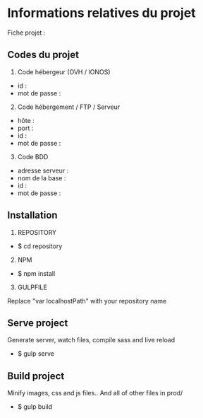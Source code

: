 # Informations relatives du projet

Fiche projet : 

Codes du projet
--------------------------

1. Code hébergeur (OVH / IONOS)
 
* id : 
* mot de passe : 

2. Code hébergement / FTP / Serveur
 
* hôte : 
* port : 
* id : 
* mot de passe : 

3. Code BDD
 
* adresse serveur : 
* nom de la base : 
* id : 
* mot de passe : 


Installation 
--------------------------

1. REPOSITORY
   
* $ cd repository
   
2. NPM

* $ npm install

3. GULPFILE

Replace "var localhostPath" with your repository name


Serve project
-----------------

Generate server, watch files, compile sass and live reload

* $ gulp serve


Build project
-------------

Minify images, css and js files.. And all of other files in prod/ 

* $ gulp build
